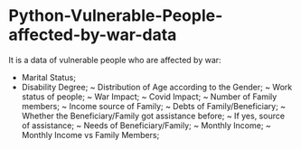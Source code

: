 # Python-Vulnerable-People-affected-by-war-data

It is a data of vulnerable people who are affected by war:
- Marital Status;
- Disability Degree;
~ Distribution of Age according to the Gender;
~ Work status of people;
~ War Impact;
~ Covid Impact;
~ Number of Family members;
~ Income source of Family;
~ Debts of Family/Beneficiary;
~ Whether the Beneficiary/Family got assistance before;
~ If yes, source of assistance;
~ Needs of Beneficiary/Family;
~ Monthly Income;
~ Monthly Income vs Family Members;
